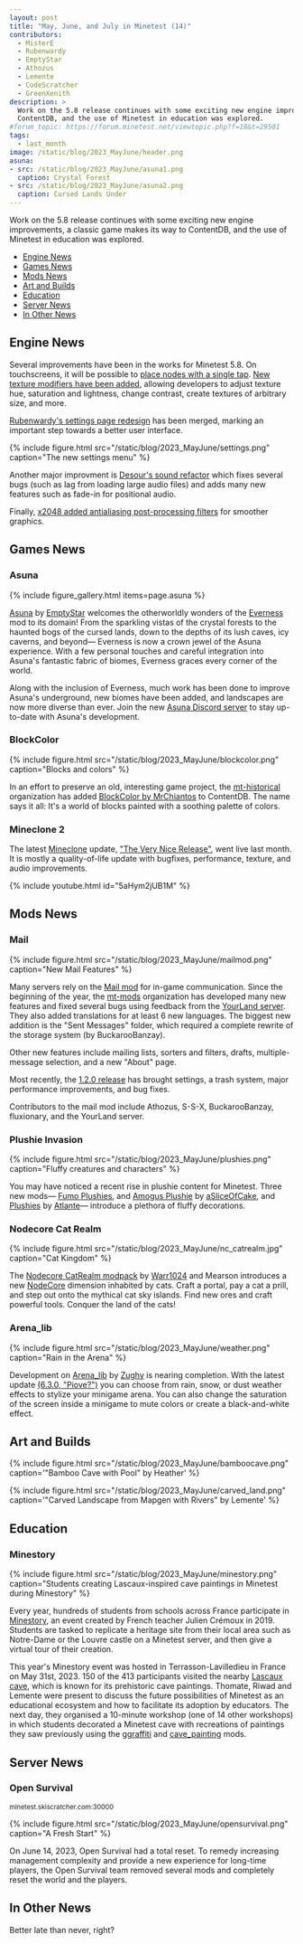 ```yaml
---
layout: post
title: "May, June, and July in Minetest (14)"
contributors:
  - MisterE
  - Rubenwardy
  - EmptyStar
  - Athozus
  - Lemente
  - CodeScratcher
  - GreenXenith
description: >
  Work on the 5.8 release continues with some exciting new engine improvements, a classic game makes its way to
  ContentDB, and the use of Minetest in education was explored.
#forum_topic: https://forum.minetest.net/viewtopic.php?f=18&t=29501
tags:
  - last_month
image: /static/blog/2023_MayJune/header.png
asuna:
- src: /static/blog/2023_MayJune/asuna1.png
  caption: Crystal Forest
- src: /static/blog/2023_MayJune/asuna2.png
  caption: Cursed Lands Under
---
```


Work on the 5.8 release continues with some exciting new engine improvements, a
classic game makes its way to ContentDB, and the use of Minetest in education
was explored.

<!-- more -->

- [Engine News](#engine-news)
- [Games News](#games-news)
- [Mods News](#mods-news)
- [Art and Builds](#art-and-builds)
- [Education](#education)
- [Server News](#server-news)
- [In Other News](#in-other-news)

## Engine News

Several improvements have been in the works for Minetest 5.8. On touchscreens, it will be possible to [place nodes with
a single tap](https://github.com/minetest/minetest/commit/fc3d6c1dd9ae754e863e1d9386984a314acf1386). [New texture
modifiers have been added](https://github.com/minetest/minetest/commit/8cd129604934077f900ec587d8230fd640822934),
allowing developers to adjust texture hue, saturation and lightness, change contrast, create textures of arbitrary size,
and more.

[Rubenwardy's settings page
redesign](https://github.com/minetest/minetest/commit/d35672e78e904cbc4312637409fd6a3242e74bac) has been merged, marking
an important step towards a better user interface.

{% include figure.html src="/static/blog/2023_MayJune/settings.png" caption="The new settings menu" %}

Another major improvment is [Desour's sound
refactor](https://github.com/minetest/minetest/commit/edcbfa31c9eb636edca2ed8b10eace8e003a0a08) which fixes several bugs
(such as lag from loading large audio files) and adds many new features such as fade-in for positional audio.

Finally, [x2048 added antialiasing post-processing
filters](https://github.com/minetest/minetest/commit/c09a3a52acaffbcb389ea6d7005916f59f73f1db) for smoother graphics.

## Games News

### Asuna

{% include figure_gallery.html items=page.asuna %}

[Asuna](https://content.luanti.org/packages/EmptyStar/asuna/) by
[EmptyStar](https://content.luanti.org/users/EmptyStar/) welcomes the otherworldly wonders of the
[Everness](https://content.luanti.org/packages/SaKeL/everness/) mod to its domain! From the sparkling vistas of the
crystal forests to the haunted bogs of the cursed lands, down to the depths of its lush caves, icy caverns, and beyond—
Everness is now a crown jewel of the Asuna experience. With a few personal touches and careful integration into Asuna's
fantastic fabric of biomes, Everness graces every corner of the world.

Along with the inclusion of Everness, much work has been done to improve Asuna's underground, new biomes have been
added, and landscapes are now more diverse than ever. Join the new [Asuna Discord server](https://discord.gg/DqtD9kuk2R)
to stay up-to-date with Asuna's development.

### BlockColor

{% include figure.html src="/static/blog/2023_MayJune/blockcolor.png" caption="Blocks and colors" %}

In an effort to preserve an old, interesting game project, the [mt-historical](https://github.com/mt-historical)
organization has added [BlockColor by MrChiantos](https://content.luanti.org/packages/mt-mods/blockcolor/) to
ContentDB. The name says it all: It's a world of blocks painted with a soothing palette of colors.

### Mineclone 2

The latest [Mineclone](https://content.luanti.org/packages/Wuzzy/mineclone2/) update, ["The Very Nice
Release"](https://git.minetest.land/MineClone2/MineClone2/releases/tag/0.84.0), went live last month. It is mostly a
quality-of-life update with bugfixes, performance, texture, and audio improvements.

{% include youtube.html id="5aHym2jUB1M" %}

## Mods News

### Mail

{% include figure.html src="/static/blog/2023_MayJune/mailmod.png" caption="New Mail Features" %}

Many servers rely on the [Mail mod](https://content.luanti.org/packages/mt-mods/mail/) for in-game communication.
Since the beginning of the year, the [mt-mods](https://github.com/mt-mods) organization has developed many new features
and fixed several bugs using feedback from the [YourLand server](https://your-land.de/). They also added translations
for at least 6 new languages. The biggest new addition is the "Sent Messages" folder, which required a complete rewrite
of the storage system (by BuckarooBanzay).

Other new features include mailing lists, sorters and filters, drafts, multiple-message selection, and a new "About"
page.

Most recently, the [1.2.0 release](https://github.com/mt-mods/mail/releases/tag/1.2.0) has brought settings, a trash
system, major performance improvements, and bug fixes.

Contributors to the mail mod include Athozus, S-S-X, BuckarooBanzay, fluxionary, and the YourLand server.

### Plushie Invasion

{% include figure.html src="/static/blog/2023_MayJune/plushies.png" caption="Fluffy creatures and characters" %}

You may have noticed a recent rise in plushie content for Minetest. Three new mods— [Fumo
Plushies](https://content.luanti.org/packages/aSliceOfCake/fumoplushies/), and [Amogus
Plushie](https://content.luanti.org/packages/aSliceOfCake/amogus/) by
[aSliceOfCake](https://content.luanti.org/users/aSliceOfCake/), and
[Plushies](https://content.luanti.org/packages/Atlante/cat_plushies/) by
[Atlante](https://content.luanti.org/users/Atlante/)— introduce a plethora of fluffy decorations.

### Nodecore Cat Realm

{% include figure.html src="/static/blog/2023_MayJune/nc_catrealm.jpg" caption="Cat Kingdom" %}

The [Nodecore CatRealm modpack](https://content.luanti.org/packages/Warr1024/catrealm/) by
[Warr1024](https://content.luanti.org/users/Warr1024/) and Mearson introduces a new
[NodeCore](https://content.luanti.org/packages/Warr1024/nodecore/) dimension inhabited by cats. Craft a portal, pay a
cat a prill, and step out onto the mythical cat sky islands. Find new ores and craft powerful tools. Conquer the land of
the cats!

### Arena_lib

{% include figure.html src="/static/blog/2023_MayJune/weather.png" caption="Rain in the Arena" %}

Development on [Arena_lib](https://content.luanti.org/packages/Zughy/arena_lib/) by
[Zughy](https://content.luanti.org/users/Zughy/) is nearing completion. With the latest update [(6.3.0,
"Piove?")](https://gitlab.com/zughy-friends-minetest/arena_lib/-/releases/6.3.0) you can choose from rain, snow, or dust
weather effects to stylize your minigame arena. You can also change the saturation of the screen inside a minigame to
mute colors or create a black-and-white effect.

## Art and Builds

{% include figure.html src="/static/blog/2023_MayJune/bamboocave.png" caption='"Bamboo Cave with Pool" by Heather' %}

{% include figure.html src="/static/blog/2023_MayJune/carved_land.png" caption='"Carved Landscape from Mapgen with
Rivers" by Lemente' %}

## Education

### Minestory

{% include figure.html src="/static/blog/2023_MayJune/minestory.png" caption="Students creating Lascaux-inspired cave
    paintings in Minetest during Minestory" %}

Every year, hundreds of students from schools across France participate in
[Minestory](http://minetest.wp.ac-dijon.fr/minestory-frise-immersive-de-sites-du-patrimoine-architectural/), an event
created by French teacher Julien Crémoux in 2019. Students are tasked to replicate a heritage site from their local area
such as Notre-Dame or the Louvre castle on a Minetest server, and then give a virtual tour of their creation.

This year's Minestory event was hosted in Terrasson-Lavilledieu in France on May 31st, 2023. 150 of the 413 participants
visited the nearby [Lascaux cave](https://en.wikipedia.org/wiki/Lascaux), which is known for its prehistoric cave
paintings. Thomate, Riwad and Lemente were present to discuss the future possibilities of Minetest as an educational
ecosystem and how to facilitate its adoption by educators. The next day, they organised a 10-minute workshop (one of 14
other workshops) in which students decorated a Minetest cave with recreations of paintings they saw previously using the
[ggraffiti](https://content.luanti.org/packages/grorp/ggraffiti/) and
[cave_painting](https://github.com/Lemente/cave_painting) mods.

## Server News

### Open Survival
<sub>minetest.skiscratcher.com:30000</sub>

{% include figure.html src="/static/blog/2023_MayJune/opensurvival.png" caption="A Fresh Start" %}

On June 14, 2023, Open Survival had a total reset. To remedy increasing management complexity and provide a new
experience for long-time players, the Open Survival team removed several mods and completely reset the world and the
players.

## In Other News

Better late than never, right?
